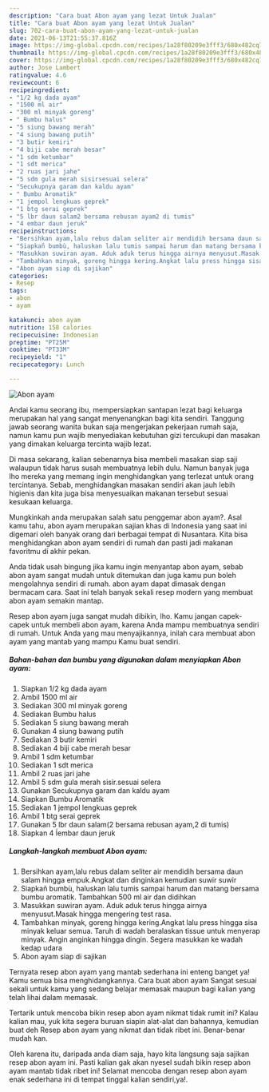 ```yaml
---
description: "Cara buat Abon ayam yang lezat Untuk Jualan"
title: "Cara buat Abon ayam yang lezat Untuk Jualan"
slug: 702-cara-buat-abon-ayam-yang-lezat-untuk-jualan
date: 2021-06-13T21:55:37.816Z
image: https://img-global.cpcdn.com/recipes/1a28f80209e3fff3/680x482cq70/abon-ayam-foto-resep-utama.jpg
thumbnail: https://img-global.cpcdn.com/recipes/1a28f80209e3fff3/680x482cq70/abon-ayam-foto-resep-utama.jpg
cover: https://img-global.cpcdn.com/recipes/1a28f80209e3fff3/680x482cq70/abon-ayam-foto-resep-utama.jpg
author: Jose Lambert
ratingvalue: 4.6
reviewcount: 6
recipeingredient:
- "1/2 kg dada ayam"
- "1500 ml air"
- "300 ml minyak goreng"
- " Bumbu halus"
- "5 siung bawang merah"
- "4 siung bawang putih"
- "3 butir kemiri"
- "4 biji cabe merah besar"
- "1 sdm ketumbar"
- "1 sdt merica"
- "2 ruas jari jahe"
- "5 sdm gula merah sisirsesuai selera"
- "Secukupnya garam dan kaldu ayam"
- " Bumbu Aromatik"
- "1 jempol lengkuas geprek"
- "1 btg serai geprek"
- "5 lbr daun salam2 bersama rebusan ayam2 di tumis"
- "4 embar daun jeruk"
recipeinstructions:
- "Bersihkan ayam,lalu rebus dalam seliter air mendidih bersama daun salam hingga empuk.Angkat dan dinginkan kemudian suwir suwir"
- "Siapkañ bumbù, haluskan lalu tumis sampai harum dan matang bersama bumbu aromatik. Tambahkan 500 ml air dan didihkan"
- "Masukkan suwiran ayam. Aduk aduk terus hingga airnya menyusut.Masak hingga mengering test rasa."
- "Tambahkan minyak, goreng hingga kering.Angkat lalu press hingga sisa minyak keluar semua. Taruh di wadah beralaskan tissue untuk menyerap minyak. Angin anginkan hingga dingin. Segera masukkan ke wadah kedap udara"
- "Abon ayam siap di sajikan"
categories:
- Resep
tags:
- abon
- ayam

katakunci: abon ayam 
nutrition: 158 calories
recipecuisine: Indonesian
preptime: "PT25M"
cooktime: "PT33M"
recipeyield: "1"
recipecategory: Lunch

---
```



![Abon ayam](https://img-global.cpcdn.com/recipes/1a28f80209e3fff3/680x482cq70/abon-ayam-foto-resep-utama.jpg)

Andai kamu seorang ibu, mempersiapkan santapan lezat bagi keluarga merupakan hal yang sangat menyenangkan bagi kita sendiri. Tanggung jawab seorang  wanita bukan saja mengerjakan pekerjaan rumah saja, namun kamu pun wajib menyediakan kebutuhan gizi tercukupi dan masakan yang dimakan keluarga tercinta wajib lezat.

Di masa  sekarang, kalian sebenarnya bisa membeli masakan siap saji walaupun tidak harus susah membuatnya lebih dulu. Namun banyak juga lho mereka yang memang ingin menghidangkan yang terlezat untuk orang tercintanya. Sebab, menghidangkan masakan sendiri akan jauh lebih higienis dan kita juga bisa menyesuaikan makanan tersebut sesuai kesukaan keluarga. 



Mungkinkah anda merupakan salah satu penggemar abon ayam?. Asal kamu tahu, abon ayam merupakan sajian khas di Indonesia yang saat ini digemari oleh banyak orang dari berbagai tempat di Nusantara. Kita bisa menghidangkan abon ayam sendiri di rumah dan pasti jadi makanan favoritmu di akhir pekan.

Anda tidak usah bingung jika kamu ingin menyantap abon ayam, sebab abon ayam sangat mudah untuk ditemukan dan juga kamu pun boleh mengolahnya sendiri di rumah. abon ayam dapat dimasak dengan bermacam cara. Saat ini telah banyak sekali resep modern yang membuat abon ayam semakin mantap.

Resep abon ayam juga sangat mudah dibikin, lho. Kamu jangan capek-capek untuk membeli abon ayam, karena Anda mampu membuatnya sendiri di rumah. Untuk Anda yang mau menyajikannya, inilah cara membuat abon ayam yang mantab yang mampu Kamu buat sendiri.

<!--inarticleads1-->

##### Bahan-bahan dan bumbu yang digunakan dalam menyiapkan Abon ayam:

1. Siapkan 1/2 kg dada ayam
1. Ambil 1500 ml air
1. Sediakan 300 ml minyak goreng
1. Sediakan  Bumbu halus
1. Sediakan 5 siung bawang merah
1. Gunakan 4 siung bawang putih
1. Sediakan 3 butir kemiri
1. Sediakan 4 biji cabe merah besar
1. Ambil 1 sdm ketumbar
1. Sediakan 1 sdt merica
1. Ambil 2 ruas jari jahe
1. Ambil 5 sdm gula merah sisir.sesuai selera
1. Gunakan Secukupnya garam dan kaldu ayam
1. Siapkan  Bumbu Aromatik
1. Sediakan 1 jempol lengkuas geprek
1. Ambil 1 btg serai geprek
1. Gunakan 5 lbr daun salam(2 bersama rebusan ayam,2 di tumis)
1. Siapkan 4 ĺembar daun jeruk




<!--inarticleads2-->

##### Langkah-langkah membuat Abon ayam:

1. Bersihkan ayam,lalu rebus dalam seliter air mendidih bersama daun salam hingga empuk.Angkat dan dinginkan kemudian suwir suwir
1. Siapkañ bumbù, haluskan lalu tumis sampai harum dan matang bersama bumbu aromatik. Tambahkan 500 ml air dan didihkan
1. Masukkan suwiran ayam. Aduk aduk terus hingga airnya menyusut.Masak hingga mengering test rasa.
1. Tambahkan minyak, goreng hingga kering.Angkat lalu press hingga sisa minyak keluar semua. Taruh di wadah beralaskan tissue untuk menyerap minyak. Angin anginkan hingga dingin. Segera masukkan ke wadah kedap udara
1. Abon ayam siap di sajikan




Ternyata resep abon ayam yang mantab sederhana ini enteng banget ya! Kamu semua bisa menghidangkannya. Cara buat abon ayam Sangat sesuai sekali untuk kamu yang sedang belajar memasak maupun bagi kalian yang telah lihai dalam memasak.

Tertarik untuk mencoba bikin resep abon ayam nikmat tidak rumit ini? Kalau kalian mau, yuk kita segera buruan siapin alat-alat dan bahannya, kemudian buat deh Resep abon ayam yang nikmat dan tidak ribet ini. Benar-benar mudah kan. 

Oleh karena itu, daripada anda diam saja, hayo kita langsung saja sajikan resep abon ayam ini. Pasti kalian gak akan nyesel sudah bikin resep abon ayam mantab tidak ribet ini! Selamat mencoba dengan resep abon ayam enak sederhana ini di tempat tinggal kalian sendiri,ya!.


